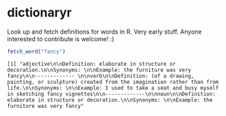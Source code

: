 # dictionaryr
Look up and fetch definitions for words in R. Very early stuff. Anyone interested to contribute is welcome! :) 


```r
fetch_word("fancy")
```
`[1] "adjective\n\nDefinition: elaborate in structure or decoration.\n\nSynonyms: \n\nExample: the furniture was very fancy\n\n-------------
\n\nverb\n\nDefinition: (of a drawing, painting, or sculpture) created from the imagination rather than from life.\n\nSynonyms: \n\nExample: I used to take a seat and busy myself in sketching fancy vignettes\n\n-------------\n\nnoun\n\nDefinition: elaborate in structure or decoration.\n\nSynonyms: \n\nExample: the furniture was very fancy"`

